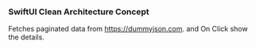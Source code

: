 ### SwiftUI Clean Architecture Concept

Fetches paginated data from https://dummyjson.com. and On Click show the details.
